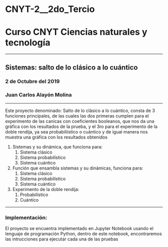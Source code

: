 # CNYT-2__2do_Tercio
# Curso CNYT Ciencias naturales y tecnología
---
## Sistemas: salto de lo clásico a lo cuántico
### 2 de Octubre del 2019
### Juan Carlos Alayón Molina
---
Este proyecto denominado: Salto de lo clásico a lo cuántico, consta de 3 funciones principales, de las cuales las dos primeras cumplen para el experimento de las canicas con coeficientes booleanos, que nos da una gráfica con los resultados de la prueba, y el 3ro para el experimento de la doble rendija, ya sea probabiliístico o cuántico y de igual manera nos muestra una gráfica con los resultados obtenidos

1. Sistemas y su dinámica, que funciona para:
    1. Sistema clásico
    2. Sistema probabilístico
    3. Sistema cuántico
2. Función que ensambla sistemas y su dinámicas, funciona para:
    1. Sistema clásico
    2. Sistema probabilístico
    3. Sistema cuántico
3. Experimento de la doble rendija:
    1. Probabilístico
    2. Cuántico
---
### Implementación:

El proyecto se encuentra implementado en Jupyter Notebook usando el lenguaje de programación Python, dentro de este notebook, encontraremos las intrucciones para ejecutar cada una de las pruebas

